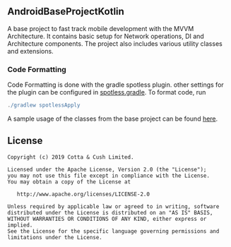 ## AndroidBaseProjectKotlin

A base project to fast track mobile development with the MVVM Architecture. It contains basic setup for Network operations, DI and Architecture components. The project also includes various utility classes and extensions. 

### Code Formatting
Code Formatting is done with the gradle spotless plugin. other settings for the plugin can be configured in [spotless.gradle](spotless.gradle). To format code, run


```gradle
./gradlew spotlessApply
```

A sample usage of the classes from the base project can be found [here](https://github.com/CottaCush/AndroidBaseProjectKotlin/tree/project_setup/app/src/main/java/com/cottacush/android/androidbaseprojectkt/sample).


##  License

    Copyright (c) 2019 Cotta & Cush Limited.

    Licensed under the Apache License, Version 2.0 (the "License");
    you may not use this file except in compliance with the License.
    You may obtain a copy of the License at

       http://www.apache.org/licenses/LICENSE-2.0

    Unless required by applicable law or agreed to in writing, software
    distributed under the License is distributed on an "AS IS" BASIS,
    WITHOUT WARRANTIES OR CONDITIONS OF ANY KIND, either express or implied.
    See the License for the specific language governing permissions and
    limitations under the License.
